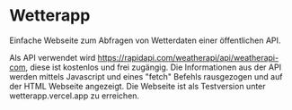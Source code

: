 # Wetterapp
Einfache Webseite zum Abfragen von Wetterdaten einer öffentlichen API.

Als API verwendet wird https://rapidapi.com/weatherapi/api/weatherapi-com, diese ist kostenlos und frei zugängig.
Die Informationen aus der API werden mittels Javascript und eines "fetch" Befehls rausgezogen und auf der HTML Webseite angezeigt.
Die Webseite ist als Testversion unter wetterapp.vercel.app zu erreichen.


